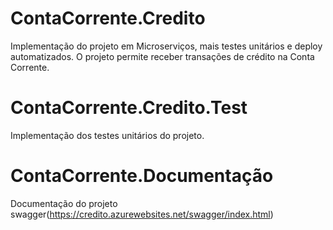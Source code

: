 # ContaCorrente.Credito
Implementação do projeto em Microserviços, mais testes unitários e deploy automatizados. 
O projeto permite receber transações de crédito na Conta Corrente.

# ContaCorrente.Credito.Test
Implementação dos testes unitários do projeto.

# ContaCorrente.Documentação
Documentação do projeto swagger(https://credito.azurewebsites.net/swagger/index.html)
